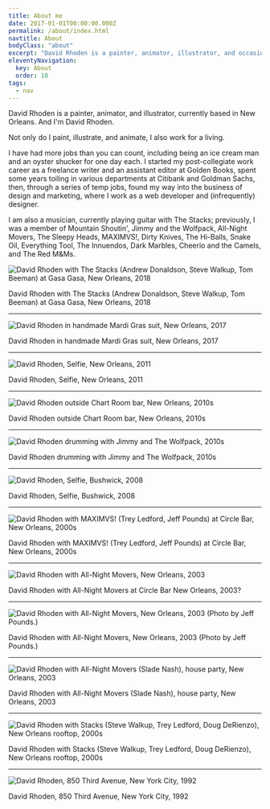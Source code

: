 ```yaml
---
title: About me
date: 2017-01-01T00:00:00.000Z
permalink: /about/index.html
navtitle: About
bodyClass: "about"
excerpt: "David Rhoden is a painter, animator, illustrator, and occasional musician, currently based in New Orleans."
eleventyNavigation:
  key: About
  order: 10
tags:
  - nav
---
```


David Rhoden is a painter, animator, and illustrator, currently based in New Orleans. And I'm David Rhoden.

Not only do I paint, illustrate, and animate, I also work for a living.

I have had more jobs than you can count, including being an ice cream man and an oyster shucker for one day each. I started my post-collegiate work career as a freelance writer and an assistant editor at Golden Books, spent some years toiling in various departments at Citibank and Goldman Sachs, then, through a series of temp jobs, found my way into the business of design and marketing, where I work as a web developer and (infrequently) designer.

I am also a musician, currently playing guitar with The Stacks; previously, I was a member of Mountain Shoutin', Jimmy and the Wolfpack, All-Night Movers, The Sleepy Heads, MAXIMVS!, Dirty Knives, The Hi-Balls, Snake Oil, Everything Tool, The Innuendos, Dark Marbles, Cheerio and the Camels, and The Red M&Ms.

![David Rhoden with The Stacks (Andrew Donaldson, Steve Walkup, Tom Beeman) at Gasa Gasa, New Orleans, 2018](/static/img/rock/stacksatgasagasa.jpg)

David Rhoden with The Stacks (Andrew Donaldson, Steve Walkup, Tom Beeman) at Gasa Gasa, New Orleans, 2018

---

![David Rhoden in handmade Mardi Gras suit, New Orleans, 2017](/static/img/about/mgsuit01.jpg)

David Rhoden in handmade Mardi Gras suit, New Orleans, 2017

---

![David Rhoden, Selfie, New Orleans, 2011](/static/img/about/selfportraitofdrr.jpg)

David Rhoden, Selfie, New Orleans, 2011

---

![David Rhoden outside Chart Room bar, New Orleans, 2010s](/static/img/about/davechartroomcrop.jpg)

David Rhoden outside Chart Room bar, New Orleans, 2010s

---

![David Rhoden drumming with Jimmy and The Wolfpack, 2010s](/static/img/rock/jawpdaviddrumminglakeside.jpg)

David Rhoden drumming with Jimmy and The Wolfpack, 2010s

---

![David Rhoden, Selfie, Bushwick, 2008](/static/img/about/dave2011.jpg)

David Rhoden, Selfie, Bushwick, 2008

---

![David Rhoden with MAXIMVS! (Trey Ledford, Jeff Pounds) at Circle Bar, New Orleans, 2000s](/static/img/rock/maximvs01.jpg)

David Rhoden with MAXIMVS! (Trey Ledford, Jeff Pounds) at Circle Bar, New Orleans, 2000s

---

![David Rhoden with All-Night Movers, New Orleans, 2003](/static/img/rock/davetalktoit.jpg)

David Rhoden with All-Night Movers at Circle Bar New Orleans, 2003?

---

![David Rhoden with All-Night Movers, New Orleans, 2003 (Photo by Jeff Pounds.)](/static/img/rock/ferrarabg.jpg)

David Rhoden with All-Night Movers, New Orleans, 2003 (Photo by Jeff Pounds.)

---

![David Rhoden with All-Night Movers (Slade Nash), house party, New Orleans, 2003](/static/img/rock/cover020803.jpg)

David Rhoden with All-Night Movers (Slade Nash), house party, New Orleans, 2003

---

![David Rhoden with Stacks (Steve Walkup, Trey Ledford, Doug DeRienzo), New Orleans rooftop, 2000s](/static/img/rock/stackstumbler.jpg)

David Rhoden with Stacks (Steve Walkup, Trey Ledford, Doug DeRienzo), New Orleans rooftop, 2000s

---

![David Rhoden, 850 Third Avenue, New York City, 1992](/static/img/about/drrinfrontof850.jpg)

David Rhoden, 850 Third Avenue, New York City, 1992
